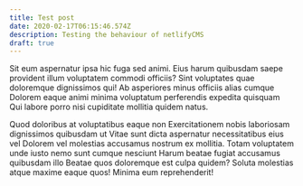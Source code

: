 ```yaml
---
title: Test post
date: 2020-02-17T06:15:46.574Z
description: Testing the behaviour of netlifyCMS
draft: true
---
```

Sit eum aspernatur ipsa hic fuga sed animi. Eius harum quibusdam saepe provident illum voluptatem commodi officiis? Sint voluptates quae doloremque dignissimos qui! Ab asperiores minus officiis alias cumque Dolorem eaque animi minima voluptatum perferendis expedita quisquam Qui labore porro nisi cupiditate mollitia quidem natus. 

Quod doloribus at voluptatibus eaque non Exercitationem nobis laboriosam dignissimos quibusdam ut Vitae sunt dicta aspernatur necessitatibus eius vel Dolorem vel molestias accusamus nostrum ex mollitia. Totam voluptatem unde iusto nemo sunt cumque nesciunt Harum beatae fugiat accusamus quibusdam illo Beatae quos doloremque est culpa quidem? Soluta molestias atque maxime eaque quos! Minima eum reprehenderit!
